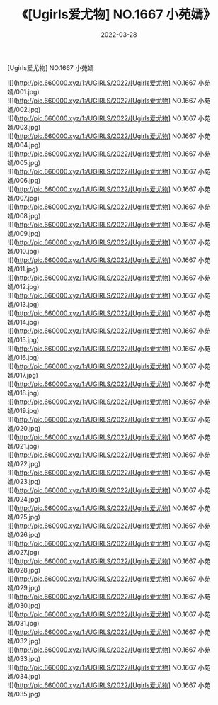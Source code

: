 ﻿---
layout: post
title:  《[Ugirls爱尤物] NO.1667 小苑嫣》
date:   2022-03-28
img: http://pic.660000.xyz/1:/UGIRLS/2022/[Ugirls爱尤物] NO.1667 小苑嫣/000.jpg
categories: [美女, 清纯, 唯美]
---

[Ugirls爱尤物] NO.1667 小苑嫣

 ![](http://pic.660000.xyz/1:/UGIRLS/2022/[Ugirls爱尤物] NO.1667 小苑嫣/001.jpg) <br>![](http://pic.660000.xyz/1:/UGIRLS/2022/[Ugirls爱尤物] NO.1667 小苑嫣/002.jpg) <br>![](http://pic.660000.xyz/1:/UGIRLS/2022/[Ugirls爱尤物] NO.1667 小苑嫣/003.jpg) <br>![](http://pic.660000.xyz/1:/UGIRLS/2022/[Ugirls爱尤物] NO.1667 小苑嫣/004.jpg) <br>![](http://pic.660000.xyz/1:/UGIRLS/2022/[Ugirls爱尤物] NO.1667 小苑嫣/005.jpg) <br>![](http://pic.660000.xyz/1:/UGIRLS/2022/[Ugirls爱尤物] NO.1667 小苑嫣/006.jpg) <br>![](http://pic.660000.xyz/1:/UGIRLS/2022/[Ugirls爱尤物] NO.1667 小苑嫣/007.jpg) <br>![](http://pic.660000.xyz/1:/UGIRLS/2022/[Ugirls爱尤物] NO.1667 小苑嫣/008.jpg) <br>![](http://pic.660000.xyz/1:/UGIRLS/2022/[Ugirls爱尤物] NO.1667 小苑嫣/009.jpg) <br>![](http://pic.660000.xyz/1:/UGIRLS/2022/[Ugirls爱尤物] NO.1667 小苑嫣/010.jpg) <br>![](http://pic.660000.xyz/1:/UGIRLS/2022/[Ugirls爱尤物] NO.1667 小苑嫣/011.jpg) <br>![](http://pic.660000.xyz/1:/UGIRLS/2022/[Ugirls爱尤物] NO.1667 小苑嫣/012.jpg) <br>![](http://pic.660000.xyz/1:/UGIRLS/2022/[Ugirls爱尤物] NO.1667 小苑嫣/013.jpg) <br>![](http://pic.660000.xyz/1:/UGIRLS/2022/[Ugirls爱尤物] NO.1667 小苑嫣/014.jpg) <br>![](http://pic.660000.xyz/1:/UGIRLS/2022/[Ugirls爱尤物] NO.1667 小苑嫣/015.jpg) <br>![](http://pic.660000.xyz/1:/UGIRLS/2022/[Ugirls爱尤物] NO.1667 小苑嫣/016.jpg) <br>![](http://pic.660000.xyz/1:/UGIRLS/2022/[Ugirls爱尤物] NO.1667 小苑嫣/017.jpg) <br>![](http://pic.660000.xyz/1:/UGIRLS/2022/[Ugirls爱尤物] NO.1667 小苑嫣/018.jpg) <br>![](http://pic.660000.xyz/1:/UGIRLS/2022/[Ugirls爱尤物] NO.1667 小苑嫣/019.jpg) <br>![](http://pic.660000.xyz/1:/UGIRLS/2022/[Ugirls爱尤物] NO.1667 小苑嫣/020.jpg) <br>![](http://pic.660000.xyz/1:/UGIRLS/2022/[Ugirls爱尤物] NO.1667 小苑嫣/021.jpg) <br>![](http://pic.660000.xyz/1:/UGIRLS/2022/[Ugirls爱尤物] NO.1667 小苑嫣/022.jpg) <br>![](http://pic.660000.xyz/1:/UGIRLS/2022/[Ugirls爱尤物] NO.1667 小苑嫣/023.jpg) <br>![](http://pic.660000.xyz/1:/UGIRLS/2022/[Ugirls爱尤物] NO.1667 小苑嫣/024.jpg) <br>![](http://pic.660000.xyz/1:/UGIRLS/2022/[Ugirls爱尤物] NO.1667 小苑嫣/025.jpg) <br>![](http://pic.660000.xyz/1:/UGIRLS/2022/[Ugirls爱尤物] NO.1667 小苑嫣/026.jpg) <br>![](http://pic.660000.xyz/1:/UGIRLS/2022/[Ugirls爱尤物] NO.1667 小苑嫣/027.jpg) <br>![](http://pic.660000.xyz/1:/UGIRLS/2022/[Ugirls爱尤物] NO.1667 小苑嫣/028.jpg) <br>![](http://pic.660000.xyz/1:/UGIRLS/2022/[Ugirls爱尤物] NO.1667 小苑嫣/029.jpg) <br>![](http://pic.660000.xyz/1:/UGIRLS/2022/[Ugirls爱尤物] NO.1667 小苑嫣/030.jpg) <br>![](http://pic.660000.xyz/1:/UGIRLS/2022/[Ugirls爱尤物] NO.1667 小苑嫣/031.jpg) <br>![](http://pic.660000.xyz/1:/UGIRLS/2022/[Ugirls爱尤物] NO.1667 小苑嫣/032.jpg) <br>![](http://pic.660000.xyz/1:/UGIRLS/2022/[Ugirls爱尤物] NO.1667 小苑嫣/033.jpg) <br>![](http://pic.660000.xyz/1:/UGIRLS/2022/[Ugirls爱尤物] NO.1667 小苑嫣/034.jpg) <br>![](http://pic.660000.xyz/1:/UGIRLS/2022/[Ugirls爱尤物] NO.1667 小苑嫣/035.jpg) <br>